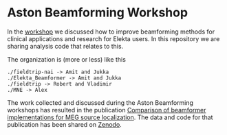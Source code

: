 # Aston Beamforming Workshop

In the [workshop](https://osf.io/tga2w/) we discussed how to improve beamforming methods for clinical applications and research for Elekta users. In this repository we are sharing analysis code that relates to this.

The organization is (more or less) like this
```
./fieldtrip-nai -> Amit and Jukka
./Elekta_Beamformer -> Amit and Jukka
./fieldtrip -> Robert and Vladimir
./MNE -> Alex
```

The work collected and discussed during the Aston Beamforming workshops has resulted in the publication [Comparison of beamformer implementations for MEG source localization](https://doi.org/10.1016/j.neuroimage.2020.116797). The data and code for that publication has been shared on [Zenodo](https://doi.org/10.5281/zenodo.3233556).
